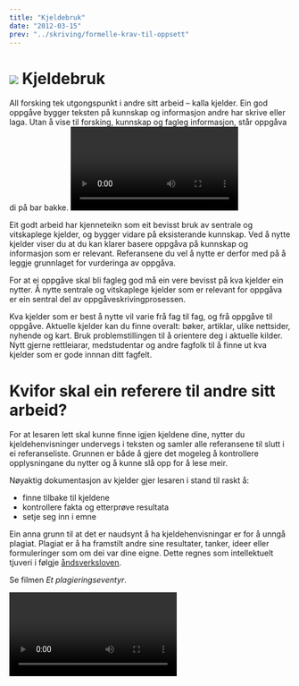 ```yaml
---
title: "Kjeldebruk"
date: "2012-03-15"
prev: "../skriving/formelle-krav-til-oppsett"
---
```


# ![](/images/illustrasjoner_kildehenvisning_500x450.png) Kjeldebruk

All forsking tek utgongspunkt i andre sitt arbeid – kalla kjelder. Ein god oppgåve bygger teksten på kunnskap og informasjon andre har skrive eller laga. Utan å vise til forsking, kunnskap og fagleg informasjon, står oppgåva di på bar bakke. 
<Video id="GPR0phJIsuk" />

Eit godt arbeid har kjenneteikn som eit bevisst bruk av sentrale og vitskaplege kjelder, og bygger vidare på eksisterande kunnskap. Ved å nytte kjelder viser du at du kan klarer basere oppgåva på kunnskap og informasjon som er relevant. Referansene du vel å nytte er derfor med på å leggje grunnlaget for vurderinga av oppgåva. 

For at ei oppgåve skal bli fagleg god må ein vere bevisst på kva kjelder ein nytter. Å nytte sentrale og vitskaplege kjelder som er relevant for oppgåva er ein sentral del av oppgåveskrivingprosessen. 

Kva kjelder som er best å nytte vil varie frå fag til fag, og frå oppgåve til oppgåve. Aktuelle kjelder kan du finne overalt: bøker, artiklar, ulike nettsider, nyhende og kart. Bruk problemstillingen til å orientere deg i aktuelle kilder. Nytt gjerne rettleiarar, medstudentar og andre fagfolk til å finne ut kva kjelder som er gode innnan ditt fagfelt. 

# Kvifor skal ein referere til andre sitt arbeid? 

For at lesaren lett skal kunne finne igjen kjeldene dine, nytter du kjeldehenvisninger undervegs i teksten og samler alle referansene til slutt i ei referanseliste. Grunnen er både å gjere det mogeleg å kontrollere opplysningane du nytter og å kunne slå opp for å lese meir.


Nøyaktig dokumentasjon av kjelder gjer lesaren i stand til raskt å:

- finne tilbake til kjeldene
- kontrollere fakta og etterprøve resultata
- setje seg inn i emne

Ein anna grunn til at det er naudsynt å ha kjeldehenvisningar er for å unngå plagiat. 
Plagiat er å ha framstilt andre sine resultater, tanker, ideer eller formuleringer som om dei var dine eigne. Dette regnes som intellektuelt tjuveri i følgje [åndsverksloven](https://www.lovdata.no/all/hl-19610512-002.html).  

Se filmen _Et plagieringseventyr_.

<Video id="Mwbw9KF-ACY" />

Omfattande og/eller bevisst plagiat reknast som fusk. I følgje [universitets- og høyskoleloven](https://www.lovdata.no/all/nl-20050401-015.html) §§ 4-7 og 4-8 kan dette føre til stryk og utvisning. Dette kan igjen påvirke normert studieprogresjon, noko som kan gji problem med å få innvilga studielån eller forna opphaldstillating, i følgje reglementet til Lånekassen og Utdanningsdirektoratet.
Alle utdanningsinstitusjoner er merksame på problematikken når det kjem til fusk, og nytter seg av programvare for å avsløre plagiat.




